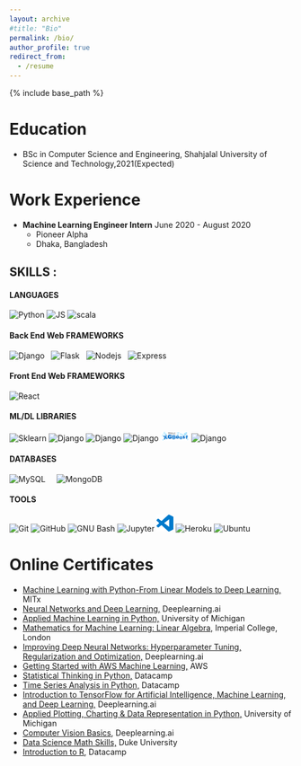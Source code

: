 ```yaml
---
layout: archive
#title: "Bio"
permalink: /bio/
author_profile: true
redirect_from:
  - /resume
---
```


{% include base_path %}

Education
======
* BSc in Computer Science and Engineering, Shahjalal University of Science and Technology,2021(Expected)


Work Experience
======
* <b>Machine Learning Engineer Intern</b> June 2020 - August 2020
  * Pioneer Alpha
  * Dhaka, Bangladesh


## SKILLS :

#### LANGUAGES
<img alt="Python" width="45px" src="https://upload.wikimedia.org/wikipedia/commons/c/c3/Python-logo-notext.svg"/> <img alt="JS" width="50px" src="https://upload.wikimedia.org/wikipedia/commons/9/99/Unofficial_JavaScript_logo_2.svg"/> <img alt="scala" width="43px" src="https://upload.wikimedia.org/wikipedia/en/3/30/Java_programming_language_logo.svg"/>

 
#### Back End Web FRAMEWORKS
<img alt="Django" width="55px" src="https://static.djangoproject.com/img/logos/django-logo-negative.svg"/> &nbsp; <img alt="Flask" width="55px" src="https://upload.wikimedia.org/wikipedia/commons/3/3c/Flask_logo.svg"/> &nbsp; <img alt="Nodejs" width="60px" src="https://raw.githubusercontent.com/bwks/vendor-icons-svg/master/node-js-logo.svg"/> &nbsp; <img alt="Express" width="60px" src="https://raw.githubusercontent.com/openjs-foundation/artwork/master/projects/express/express-logo-horizontal-black.svg"/>


#### Front End Web FRAMEWORKS
<img alt="React" width="40px" src="https://upload.wikimedia.org/wikipedia/commons/a/a7/React-icon.svg"/>


#### ML/DL LIBRARIES
<img alt="Sklearn" width="50px" src="https://upload.wikimedia.org/wikipedia/commons/0/05/Scikit_learn_logo_small.svg"/> <img alt="Django" width="40px" src="https://upload.wikimedia.org/wikipedia/commons/2/2d/Tensorflow_logo.svg"/> <img alt="Django" width="30px" src="https://upload.wikimedia.org/wikipedia/commons/a/ae/Keras_logo.svg"/> <img alt="Django" width="30px" src="https://upload.wikimedia.org/wikipedia/commons/c/cc/CatBoostLogo.png"/> <img alt="Django" width="50px" src="https://raw.githubusercontent.com/dmlc/dmlc.github.io/master/img/logo-m/xgboost.png"/> <img alt="Django" width="30px" src="https://upload.wikimedia.org/wikipedia/commons/1/10/PyTorch_logo_icon.svg"/>



#### DATABASES
<img alt="MySQL" width="50px" src="https://upload.wikimedia.org/wikipedia/de/d/dd/MySQL_logo.svg"/>    &nbsp;&nbsp;&nbsp;  <img alt="MongoDB" width="80px" src="https://upload.wikimedia.org/wikipedia/commons/9/93/MongoDB_Logo.svg"/>


#### TOOLS
<img alt="Git" width="30px" src="https://raw.githubusercontent.com/simple-icons/simple-icons/develop/icons/git.svg"/> <img alt="GitHub" width="30px" src="https://raw.githubusercontent.com/simple-icons/simple-icons/develop/icons/github.svg"/> <img alt="GNU Bash" width="30px" src="https://raw.githubusercontent.com/simple-icons/simple-icons/develop/icons/gnubash.svg"/> <img alt="Jupyter" width="30px" src="https://raw.githubusercontent.com/simple-icons/simple-icons/develop/icons/jupyter.svg"/> <img alt="VSCode" width="30px" src="https://raw.githubusercontent.com/simple-icons/simple-icons/develop/icons/visualstudiocode.svg"/> <img alt="Heroku" width="30px" src="https://raw.githubusercontent.com/simple-icons/simple-icons/develop/icons/heroku.svg"/> <img alt="Ubuntu" width="30px" src="https://raw.githubusercontent.com/simple-icons/simple-icons/develop/icons/ubuntu.svg"/>












Online Certificates
=====
  * [Machine Learning with Python-From Linear Models to Deep Learning,](https://courses.edx.org/certificates/a0aaaeecae9a4ec4876d4d32af1b714a) MITx
  * [Neural Networks and Deep Learning,](https://www.coursera.org/account/accomplishments/verify/9BAFSYQ8BKR6) Deeplearning.ai
  * [Applied Machine Learning in Python,](https://www.coursera.org/account/accomplishments/verify/NEJMBHWQLXHK?utm_source=link&utm_medium=certificate&utm_content=cert_image&utm_campaign=sharing_cta&utm_product=course) University of Michigan
  * [Mathematics for Machine Learning: Linear Algebra,](https://www.coursera.org/account/accomplishments/verify/W9BN8RD2LYDZ) Imperial College, London
  * [Improving Deep Neural Networks: Hyperparameter Tuning, Regularization and Optimization,](https://www.coursera.org/account/accomplishments/verify/QXG2NSWRZS4U) Deeplearning.ai
  * [Getting Started with AWS Machine Learning,](https://www.coursera.org/account/accomplishments/certificate/UQYD7UE8PK23) AWS
  * [Statistical Thinking in Python,](https://www.datacamp.com/statement-of-accomplishment/course/f76d94a2c99d88606cb4ac9fbd89143069fe6c45) Datacamp
  * [Time Series Analysis in Python,](https://www.datacamp.com/statement-of-accomplishment/course/ff1d2668aa6044a68cde108e75cacc694b19b994) Datacamp
  * [Introduction to TensorFlow for Artificial Intelligence, Machine Learning, and Deep Learning,](https://www.coursera.org/account/accomplishments/verify/635XLEBFURFY) Deeplearning.ai
  * [Applied Plotting, Charting & Data Representation in Python,](https://www.coursera.org/account/accomplishments/verify/N69XX9L5JGKK) University of Michigan
  * [Computer Vision Basics,](https://www.coursera.org/account/accomplishments/verify/9BAFSYQ8BKR6) Deeplearning.ai
  * [Data Science Math Skills,](https://www.coursera.org/account/accomplishments/certificate/HDQK3MF7TS6D) Duke University
  * [Introduction to R,](https://www.datacamp.com/statement-of-accomplishment/course/f433ea895916aafee4ab51ef601cdbc419f57498) Datacamp
  

